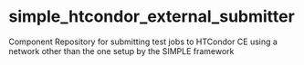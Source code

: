# simple_htcondor_external_submitter
Component Repository for submitting test jobs to HTCondor CE using a network other than the one setup by the SIMPLE framework
